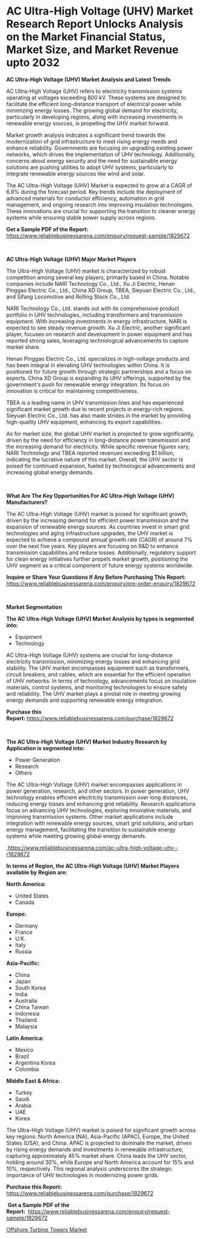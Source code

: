 <p><h1>AC Ultra-High Voltage (UHV) Market Research Report Unlocks Analysis on the Market Financial Status, Market Size, and Market Revenue upto 2032</h1></p><p><strong>AC Ultra-High Voltage (UHV) Market Analysis and Latest Trends</strong></p>
<p><p>AC Ultra-High Voltage (UHV) refers to electricity transmission systems operating at voltages exceeding 800 kV. These systems are designed to facilitate the efficient long-distance transport of electrical power while minimizing energy losses. The growing global demand for electricity, particularly in developing regions, along with increasing investments in renewable energy sources, is propelling the UHV market forward. </p><p>Market growth analysis indicates a significant trend towards the modernization of grid infrastructure to meet rising energy needs and enhance reliability. Governments are focusing on upgrading existing power networks, which drives the implementation of UHV technology. Additionally, concerns about energy security and the need for sustainable energy solutions are pushing utilities to adopt UHV systems, particularly to integrate renewable energy sources like wind and solar.</p><p>The AC Ultra-High Voltage (UHV) Market is expected to grow at a CAGR of 6.9% during the forecast period. Key trends include the deployment of advanced materials for conductor efficiency, automation in grid management, and ongoing research into improving insulation technologies. These innovations are crucial for supporting the transition to cleaner energy systems while ensuring stable power supply across regions.</p></p>
<p><strong>Get a Sample PDF of the Report:&nbsp;</strong> <a href="https://www.reliablebusinessarena.com/enquiry/request-sample/1829672?utm_campaign=2515&utm_medium=2&utm_source=Github&utm_content=ia&utm_term=07042025&utm_id=ac-ultra-high-voltage-uhv">https://www.reliablebusinessarena.com/enquiry/request-sample/1829672</a></p>
<p>&nbsp;</p>
<p><strong>AC Ultra-High Voltage (UHV) Major Market Players</strong></p>
<p><p>The Ultra-High Voltage (UHV) market is characterized by robust competition among several key players, primarily based in China. Notable companies include NARI Technology Co., Ltd., Xu Ji Electric, Henan Pinggao Electric Co., Ltd., China XD Group, TBEA, Sieyuan Electric Co., Ltd., and Sifang Locomotive and Rolling Stock Co., Ltd.</p><p>NARI Technology Co., Ltd. stands out with its comprehensive product portfolio in UHV technologies, including transformers and transmission equipment. With increasing investments in energy infrastructure, NARI is expected to see steady revenue growth. Xu Ji Electric, another significant player, focuses on research and development in power equipment and has reported strong sales, leveraging technological advancements to capture market share.</p><p>Henan Pinggao Electric Co., Ltd. specializes in high-voltage products and has been integral in elevating UHV technologies within China. It is positioned for future growth through strategic partnerships and a focus on exports. China XD Group is expanding its UHV offerings, supported by the government's push for renewable energy integration. Its focus on innovation is critical for maintaining competitiveness.</p><p>TBEA is a leading name in UHV transmission lines and has experienced significant market growth due to recent projects in energy-rich regions. Sieyuan Electric Co., Ltd. has also made strides in the market by providing high-quality UHV equipment, enhancing its export capabilities.</p><p>As for market size, the global UHV market is projected to grow significantly, driven by the need for efficiency in long-distance power transmission and the increasing demand for electricity. While specific revenue figures vary, NARI Technology and TBEA reported revenues exceeding $1 billion, indicating the lucrative nature of this market. Overall, the UHV sector is poised for continued expansion, fueled by technological advancements and increasing global energy demands.</p></p>
<p>&nbsp;</p>
<p><strong>What Are The Key Opportunities For AC Ultra-High Voltage (UHV) Manufacturers?</strong></p>
<p><p>The AC Ultra-High Voltage (UHV) market is poised for significant growth, driven by the increasing demand for efficient power transmission and the expansion of renewable energy sources. As countries invest in smart grid technologies and aging infrastructure upgrades, the UHV market is expected to achieve a compound annual growth rate (CAGR) of around 7% over the next five years. Key players are focusing on R&D to enhance transmission capabilities and reduce losses. Additionally, regulatory support for clean energy initiatives further propels market growth, positioning the UHV segment as a critical component of future energy systems worldwide.</p></p>
<p><strong>Inquire or Share Your Questions If Any Before Purchasing This Report:</strong> <a href="https://www.reliablebusinessarena.com/enquiry/pre-order-enquiry/1829672?utm_campaign=2515&utm_medium=2&utm_source=Github&utm_content=ia&utm_term=07042025&utm_id=ac-ultra-high-voltage-uhv">https://www.reliablebusinessarena.com/enquiry/pre-order-enquiry/1829672</a></p>
<p>&nbsp;</p>
<p><strong>Market Segmentation</strong></p>
<p><strong>The AC Ultra-High Voltage (UHV) Market Analysis by types is segmented into:</strong></p>
<p><ul><li>Equipment</li><li>Technology</li></ul></p>
<p><p>AC Ultra-High Voltage (UHV) systems are crucial for long-distance electricity transmission, minimizing energy losses and enhancing grid stability. The UHV market encompasses equipment such as transformers, circuit breakers, and cables, which are essential for the efficient operation of UHV networks. In terms of technology, advancements focus on insulation materials, control systems, and monitoring technologies to ensure safety and reliability. The UHV market plays a pivotal role in meeting growing energy demands and supporting renewable energy integration.</p></p>
<p><strong>Purchase this Report:&nbsp;</strong><a href="https://www.reliablebusinessarena.com/purchase/1829672?utm_campaign=2515&utm_medium=2&utm_source=Github&utm_content=ia&utm_term=07042025&utm_id=ac-ultra-high-voltage-uhv">https://www.reliablebusinessarena.com/purchase/1829672</a></p>
<p>&nbsp;</p>
<p><strong>The AC Ultra-High Voltage (UHV) Market Industry Research by Application is segmented into:</strong></p>
<p><ul><li>Power Generation</li><li>Research</li><li>Others</li></ul></p>
<p><p>The AC Ultra-High Voltage (UHV) market encompasses applications in power generation, research, and other sectors. In power generation, UHV technology enables efficient electricity transmission over long distances, reducing energy losses and enhancing grid reliability. Research applications focus on advancing UHV technologies, exploring innovative materials, and improving transmission systems. Other market applications include integration with renewable energy sources, smart grid solutions, and urban energy management, facilitating the transition to sustainable energy systems while meeting growing global energy demands.</p></p>
<p><a href="https://www.reliablebusinessarena.com/ac-ultra-high-voltage-uhv--r1829672?utm_campaign=2515&utm_medium=2&utm_source=Github&utm_content=ia&utm_term=07042025&utm_id=ac-ultra-high-voltage-uhv">&nbsp;https://www.reliablebusinessarena.com/ac-ultra-high-voltage-uhv--r1829672</a></p>
<p><strong>In terms of Region, the AC Ultra-High Voltage (UHV) Market Players available by Region are:</strong></p>
<p>
    <p> <strong> North America: </strong>
        <ul>
            <li>United States</li>
            <li>Canada</li>
        </ul>
        </p> 
    <p> <strong> Europe: </strong>
        <ul>
            <li>Germany</li>
            <li>France</li>
            <li>U.K.</li>
            <li>Italy</li>
            <li>Russia</li>
        </ul>
        </p> 
    <p> <strong> Asia-Pacific: </strong>
        <ul>
            <li>China</li>
            <li>Japan</li>
            <li>South Korea</li>
            <li>India</li>
            <li>Australia</li>
            <li>China Taiwan</li>
            <li>Indonesia</li>
            <li>Thailand</li>
            <li>Malaysia</li>
        </ul>
        </p> 
    <p> <strong> Latin America: </strong>
        <ul>
            <li>Mexico</li>
            <li>Brazil</li>
            <li>Argentina Korea</li>
            <li>Colombia</li>
        </ul>
        </p> 
    <p> <strong> Middle East & Africa: </strong>
        <ul>
            <li>Turkey</li>
            <li>Saudi</li>
            <li>Arabia</li>
            <li>UAE</li>
            <li>Korea</li>
        </ul>
    </p>
    </p>
<p><p>The Ultra-High Voltage (UHV) market is poised for significant growth across key regions: North America (NA), Asia-Pacific (APAC), Europe, the United States (USA), and China. APAC is projected to dominate the market, driven by rising energy demands and investments in renewable infrastructure, capturing approximately 45% market share. China leads the UHV sector, holding around 30%, while Europe and North America account for 15% and 10%, respectively. This regional analysis underscores the strategic importance of UHV technologies in modernizing power grids.</p></p>
<p><strong>Purchase this Report: </strong><a href="https://www.reliablebusinessarena.com/purchase/1829672?utm_campaign=2515&utm_medium=2&utm_source=Github&utm_content=ia&utm_term=07042025&utm_id=ac-ultra-high-voltage-uhv">https://www.reliablebusinessarena.com/purchase/1829672</a></p>
<p>&nbsp;<strong>Get a Sample PDF of the Report:&nbsp;&nbsp;</strong><a href="https://www.reliablebusinessarena.com/enquiry/request-sample/1829672?utm_campaign=2515&utm_medium=2&utm_source=Github&utm_content=ia&utm_term=07042025&utm_id=ac-ultra-high-voltage-uhv">https://www.reliablebusinessarena.com/enquiry/request-sample/1829672</a></p>
<p><strong></strong></p>
<p><p><a href="https://github.com/barnickclara79/Market-Research-Report-List-1/blob/main/offshore-turbine-towers-market.md?utm_campaign=2515&utm_medium=2&utm_source=Github&utm_content=ia&utm_term=07042025&utm_id=ac-ultra-high-voltage-uhv">Offshore Turbine Towers Market</a></p></p>